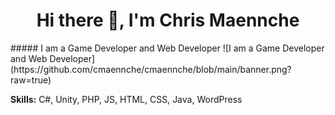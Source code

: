 <div id="header" align="center">
  <h1>Hi there 👋, I'm Chris Maennche</h1>
</div>
##### I am a Game Developer and Web Developer
![I am a Game Developer and Web Developer](https://github.com/cmaennche/cmaennche/blob/main/banner.png?raw=true)

**Skills:** C#, Unity, PHP, JS, HTML, CSS, Java, WordPress
